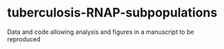 # tuberculosis-RNAP-subpopulations
Data and code allowing analysis and figures in a manuscript to be reproduced 
